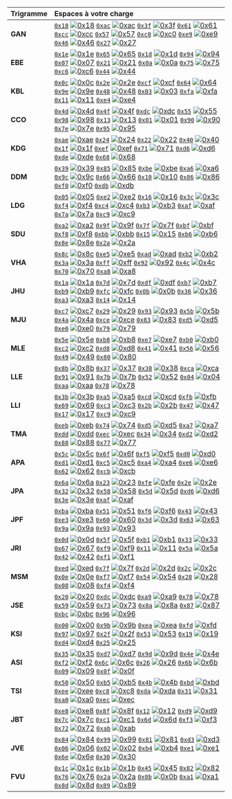 |  Trigramme | Espaces à votre charge   |
|:---------- |:------------------------ |
| **GAN** | [`0x18`](./src/0x18) [![0x18](https://img.shields.io/website-up-down-green-red/https/github.com/stluc-an/256x256x256/blob/master/src/0x18.svg)](https://github.com/stluc-an/256x256x256/blob/master/src/0x18/index.html) [`0xac`](./src/0xac) [![0xac](https://img.shields.io/website-up-down-green-red/https/github.com/stluc-an/256x256x256/blob/master/src/0xac.svg)](https://github.com/stluc-an/256x256x256/blob/master/src/0xac/index.html) [`0x3f`](./src/0x3f) [![0x3f](https://img.shields.io/website-up-down-green-red/https/github.com/stluc-an/256x256x256/blob/master/src/0x3f.svg)](https://github.com/stluc-an/256x256x256/blob/master/src/0x3f/index.html) [`0x61`](./src/0x61) [![0x61](https://img.shields.io/website-up-down-green-red/https/github.com/stluc-an/256x256x256/blob/master/src/0x61.svg)](https://github.com/stluc-an/256x256x256/blob/master/src/0x61/index.html) [`0xcc`](./src/0xcc) [![0xcc](https://img.shields.io/website-up-down-green-red/https/github.com/stluc-an/256x256x256/blob/master/src/0xcc.svg)](https://github.com/stluc-an/256x256x256/blob/master/src/0xcc/index.html) [`0x57`](./src/0x57) [![0x57](https://img.shields.io/website-up-down-green-red/https/github.com/stluc-an/256x256x256/blob/master/src/0x57.svg)](https://github.com/stluc-an/256x256x256/blob/master/src/0x57/index.html) [`0xc0`](./src/0xc0) [![0xc0](https://img.shields.io/website-up-down-green-red/https/github.com/stluc-an/256x256x256/blob/master/src/0xc0.svg)](https://github.com/stluc-an/256x256x256/blob/master/src/0xc0/index.html) [`0xe9`](./src/0xe9) [![0xe9](https://img.shields.io/website-up-down-green-red/https/github.com/stluc-an/256x256x256/blob/master/src/0xe9.svg)](https://github.com/stluc-an/256x256x256/blob/master/src/0xe9/index.html) [`0x46`](./src/0x46) [![0x46](https://img.shields.io/website-up-down-green-red/https/github.com/stluc-an/256x256x256/blob/master/src/0x46.svg)](https://github.com/stluc-an/256x256x256/blob/master/src/0x46/index.html) [`0x27`](./src/0x27) [![0x27](https://img.shields.io/website-up-down-green-red/https/github.com/stluc-an/256x256x256/blob/master/src/0x27.svg)](https://github.com/stluc-an/256x256x256/blob/master/src/0x27/index.html) | 
| **EBE** | [`0x1e`](./src/0x1e) [![0x1e](https://img.shields.io/website-up-down-green-red/https/github.com/stluc-an/256x256x256/blob/master/src/0x1e.svg)](https://github.com/stluc-an/256x256x256/blob/master/src/0x1e/index.html) [`0x65`](./src/0x65) [![0x65](https://img.shields.io/website-up-down-green-red/https/github.com/stluc-an/256x256x256/blob/master/src/0x65.svg)](https://github.com/stluc-an/256x256x256/blob/master/src/0x65/index.html) [`0x1d`](./src/0x1d) [![0x1d](https://img.shields.io/website-up-down-green-red/https/github.com/stluc-an/256x256x256/blob/master/src/0x1d.svg)](https://github.com/stluc-an/256x256x256/blob/master/src/0x1d/index.html) [`0x94`](./src/0x94) [![0x94](https://img.shields.io/website-up-down-green-red/https/github.com/stluc-an/256x256x256/blob/master/src/0x94.svg)](https://github.com/stluc-an/256x256x256/blob/master/src/0x94/index.html) [`0x07`](./src/0x07) [![0x07](https://img.shields.io/website-up-down-green-red/https/github.com/stluc-an/256x256x256/blob/master/src/0x07.svg)](https://github.com/stluc-an/256x256x256/blob/master/src/0x07/index.html) [`0x21`](./src/0x21) [![0x21](https://img.shields.io/website-up-down-green-red/https/github.com/stluc-an/256x256x256/blob/master/src/0x21.svg)](https://github.com/stluc-an/256x256x256/blob/master/src/0x21/index.html) [`0x0a`](./src/0x0a) [![0x0a](https://img.shields.io/website-up-down-green-red/https/github.com/stluc-an/256x256x256/blob/master/src/0x0a.svg)](https://github.com/stluc-an/256x256x256/blob/master/src/0x0a/index.html) [`0x75`](./src/0x75) [![0x75](https://img.shields.io/website-up-down-green-red/https/github.com/stluc-an/256x256x256/blob/master/src/0x75.svg)](https://github.com/stluc-an/256x256x256/blob/master/src/0x75/index.html) [`0xc6`](./src/0xc6) [![0xc6](https://img.shields.io/website-up-down-green-red/https/github.com/stluc-an/256x256x256/blob/master/src/0xc6.svg)](https://github.com/stluc-an/256x256x256/blob/master/src/0xc6/index.html) [`0x44`](./src/0x44) [![0x44](https://img.shields.io/website-up-down-green-red/https/github.com/stluc-an/256x256x256/blob/master/src/0x44.svg)](https://github.com/stluc-an/256x256x256/blob/master/src/0x44/index.html) | 
| **KBL** | [`0x0c`](./src/0x0c) [![0x0c](https://img.shields.io/website-up-down-green-red/https/github.com/stluc-an/256x256x256/blob/master/src/0x0c.svg)](https://github.com/stluc-an/256x256x256/blob/master/src/0x0c/index.html) [`0x2e`](./src/0x2e) [![0x2e](https://img.shields.io/website-up-down-green-red/https/github.com/stluc-an/256x256x256/blob/master/src/0x2e.svg)](https://github.com/stluc-an/256x256x256/blob/master/src/0x2e/index.html) [`0xcf`](./src/0xcf) [![0xcf](https://img.shields.io/website-up-down-green-red/https/github.com/stluc-an/256x256x256/blob/master/src/0xcf.svg)](https://github.com/stluc-an/256x256x256/blob/master/src/0xcf/index.html) [`0x64`](./src/0x64) [![0x64](https://img.shields.io/website-up-down-green-red/https/github.com/stluc-an/256x256x256/blob/master/src/0x64.svg)](https://github.com/stluc-an/256x256x256/blob/master/src/0x64/index.html) [`0x9e`](./src/0x9e) [![0x9e](https://img.shields.io/website-up-down-green-red/https/github.com/stluc-an/256x256x256/blob/master/src/0x9e.svg)](https://github.com/stluc-an/256x256x256/blob/master/src/0x9e/index.html) [`0x48`](./src/0x48) [![0x48](https://img.shields.io/website-up-down-green-red/https/github.com/stluc-an/256x256x256/blob/master/src/0x48.svg)](https://github.com/stluc-an/256x256x256/blob/master/src/0x48/index.html) [`0x03`](./src/0x03) [![0x03](https://img.shields.io/website-up-down-green-red/https/github.com/stluc-an/256x256x256/blob/master/src/0x03.svg)](https://github.com/stluc-an/256x256x256/blob/master/src/0x03/index.html) [`0xfa`](./src/0xfa) [![0xfa](https://img.shields.io/website-up-down-green-red/https/github.com/stluc-an/256x256x256/blob/master/src/0xfa.svg)](https://github.com/stluc-an/256x256x256/blob/master/src/0xfa/index.html) [`0x11`](./src/0x11) [![0x11](https://img.shields.io/website-up-down-green-red/https/github.com/stluc-an/256x256x256/blob/master/src/0x11.svg)](https://github.com/stluc-an/256x256x256/blob/master/src/0x11/index.html) [`0xe4`](./src/0xe4) [![0xe4](https://img.shields.io/website-up-down-green-red/https/github.com/stluc-an/256x256x256/blob/master/src/0xe4.svg)](https://github.com/stluc-an/256x256x256/blob/master/src/0xe4/index.html) | 
| **CCO** | [`0x4d`](./src/0x4d) [![0x4d](https://img.shields.io/website-up-down-green-red/https/github.com/stluc-an/256x256x256/blob/master/src/0x4d.svg)](https://github.com/stluc-an/256x256x256/blob/master/src/0x4d/index.html) [`0x4f`](./src/0x4f) [![0x4f](https://img.shields.io/website-up-down-green-red/https/github.com/stluc-an/256x256x256/blob/master/src/0x4f.svg)](https://github.com/stluc-an/256x256x256/blob/master/src/0x4f/index.html) [`0xdc`](./src/0xdc) [![0xdc](https://img.shields.io/website-up-down-green-red/https/github.com/stluc-an/256x256x256/blob/master/src/0xdc.svg)](https://github.com/stluc-an/256x256x256/blob/master/src/0xdc/index.html) [`0x55`](./src/0x55) [![0x55](https://img.shields.io/website-up-down-green-red/https/github.com/stluc-an/256x256x256/blob/master/src/0x55.svg)](https://github.com/stluc-an/256x256x256/blob/master/src/0x55/index.html) [`0x98`](./src/0x98) [![0x98](https://img.shields.io/website-up-down-green-red/https/github.com/stluc-an/256x256x256/blob/master/src/0x98.svg)](https://github.com/stluc-an/256x256x256/blob/master/src/0x98/index.html) [`0x13`](./src/0x13) [![0x13](https://img.shields.io/website-up-down-green-red/https/github.com/stluc-an/256x256x256/blob/master/src/0x13.svg)](https://github.com/stluc-an/256x256x256/blob/master/src/0x13/index.html) [`0x01`](./src/0x01) [![0x01](https://img.shields.io/website-up-down-green-red/https/github.com/stluc-an/256x256x256/blob/master/src/0x01.svg)](https://github.com/stluc-an/256x256x256/blob/master/src/0x01/index.html) [`0x90`](./src/0x90) [![0x90](https://img.shields.io/website-up-down-green-red/https/github.com/stluc-an/256x256x256/blob/master/src/0x90.svg)](https://github.com/stluc-an/256x256x256/blob/master/src/0x90/index.html) [`0x7e`](./src/0x7e) [![0x7e](https://img.shields.io/website-up-down-green-red/https/github.com/stluc-an/256x256x256/blob/master/src/0x7e.svg)](https://github.com/stluc-an/256x256x256/blob/master/src/0x7e/index.html) [`0x95`](./src/0x95) [![0x95](https://img.shields.io/website-up-down-green-red/https/github.com/stluc-an/256x256x256/blob/master/src/0x95.svg)](https://github.com/stluc-an/256x256x256/blob/master/src/0x95/index.html) | 
| **KDG** | [`0xae`](./src/0xae) [![0xae](https://img.shields.io/website-up-down-green-red/https/github.com/stluc-an/256x256x256/blob/master/src/0xae.svg)](https://github.com/stluc-an/256x256x256/blob/master/src/0xae/index.html) [`0x24`](./src/0x24) [![0x24](https://img.shields.io/website-up-down-green-red/https/github.com/stluc-an/256x256x256/blob/master/src/0x24.svg)](https://github.com/stluc-an/256x256x256/blob/master/src/0x24/index.html) [`0x22`](./src/0x22) [![0x22](https://img.shields.io/website-up-down-green-red/https/github.com/stluc-an/256x256x256/blob/master/src/0x22.svg)](https://github.com/stluc-an/256x256x256/blob/master/src/0x22/index.html) [`0x40`](./src/0x40) [![0x40](https://img.shields.io/website-up-down-green-red/https/github.com/stluc-an/256x256x256/blob/master/src/0x40.svg)](https://github.com/stluc-an/256x256x256/blob/master/src/0x40/index.html) [`0x1f`](./src/0x1f) [![0x1f](https://img.shields.io/website-up-down-green-red/https/github.com/stluc-an/256x256x256/blob/master/src/0x1f.svg)](https://github.com/stluc-an/256x256x256/blob/master/src/0x1f/index.html) [`0xef`](./src/0xef) [![0xef](https://img.shields.io/website-up-down-green-red/https/github.com/stluc-an/256x256x256/blob/master/src/0xef.svg)](https://github.com/stluc-an/256x256x256/blob/master/src/0xef/index.html) [`0x71`](./src/0x71) [![0x71](https://img.shields.io/website-up-down-green-red/https/github.com/stluc-an/256x256x256/blob/master/src/0x71.svg)](https://github.com/stluc-an/256x256x256/blob/master/src/0x71/index.html) [`0xd6`](./src/0xd6) [![0xd6](https://img.shields.io/website-up-down-green-red/https/github.com/stluc-an/256x256x256/blob/master/src/0xd6.svg)](https://github.com/stluc-an/256x256x256/blob/master/src/0xd6/index.html) [`0xde`](./src/0xde) [![0xde](https://img.shields.io/website-up-down-green-red/https/github.com/stluc-an/256x256x256/blob/master/src/0xde.svg)](https://github.com/stluc-an/256x256x256/blob/master/src/0xde/index.html) [`0x68`](./src/0x68) [![0x68](https://img.shields.io/website-up-down-green-red/https/github.com/stluc-an/256x256x256/blob/master/src/0x68.svg)](https://github.com/stluc-an/256x256x256/blob/master/src/0x68/index.html) | 
| **DDM** | [`0x39`](./src/0x39) [![0x39](https://img.shields.io/website-up-down-green-red/https/github.com/stluc-an/256x256x256/blob/master/src/0x39.svg)](https://github.com/stluc-an/256x256x256/blob/master/src/0x39/index.html) [`0x85`](./src/0x85) [![0x85](https://img.shields.io/website-up-down-green-red/https/github.com/stluc-an/256x256x256/blob/master/src/0x85.svg)](https://github.com/stluc-an/256x256x256/blob/master/src/0x85/index.html) [`0xbe`](./src/0xbe) [![0xbe](https://img.shields.io/website-up-down-green-red/https/github.com/stluc-an/256x256x256/blob/master/src/0xbe.svg)](https://github.com/stluc-an/256x256x256/blob/master/src/0xbe/index.html) [`0xa6`](./src/0xa6) [![0xa6](https://img.shields.io/website-up-down-green-red/https/github.com/stluc-an/256x256x256/blob/master/src/0xa6.svg)](https://github.com/stluc-an/256x256x256/blob/master/src/0xa6/index.html) [`0x9c`](./src/0x9c) [![0x9c](https://img.shields.io/website-up-down-green-red/https/github.com/stluc-an/256x256x256/blob/master/src/0x9c.svg)](https://github.com/stluc-an/256x256x256/blob/master/src/0x9c/index.html) [`0x66`](./src/0x66) [![0x66](https://img.shields.io/website-up-down-green-red/https/github.com/stluc-an/256x256x256/blob/master/src/0x66.svg)](https://github.com/stluc-an/256x256x256/blob/master/src/0x66/index.html) [`0x10`](./src/0x10) [![0x10](https://img.shields.io/website-up-down-green-red/https/github.com/stluc-an/256x256x256/blob/master/src/0x10.svg)](https://github.com/stluc-an/256x256x256/blob/master/src/0x10/index.html) [`0x86`](./src/0x86) [![0x86](https://img.shields.io/website-up-down-green-red/https/github.com/stluc-an/256x256x256/blob/master/src/0x86.svg)](https://github.com/stluc-an/256x256x256/blob/master/src/0x86/index.html) [`0xf0`](./src/0xf0) [![0xf0](https://img.shields.io/website-up-down-green-red/https/github.com/stluc-an/256x256x256/blob/master/src/0xf0.svg)](https://github.com/stluc-an/256x256x256/blob/master/src/0xf0/index.html) [`0xdb`](./src/0xdb) [![0xdb](https://img.shields.io/website-up-down-green-red/https/github.com/stluc-an/256x256x256/blob/master/src/0xdb.svg)](https://github.com/stluc-an/256x256x256/blob/master/src/0xdb/index.html) | 
| **LDG** | [`0x05`](./src/0x05) [![0x05](https://img.shields.io/website-up-down-green-red/https/github.com/stluc-an/256x256x256/blob/master/src/0x05.svg)](https://github.com/stluc-an/256x256x256/blob/master/src/0x05/index.html) [`0xe2`](./src/0xe2) [![0xe2](https://img.shields.io/website-up-down-green-red/https/github.com/stluc-an/256x256x256/blob/master/src/0xe2.svg)](https://github.com/stluc-an/256x256x256/blob/master/src/0xe2/index.html) [`0x16`](./src/0x16) [![0x16](https://img.shields.io/website-up-down-green-red/https/github.com/stluc-an/256x256x256/blob/master/src/0x16.svg)](https://github.com/stluc-an/256x256x256/blob/master/src/0x16/index.html) [`0x3c`](./src/0x3c) [![0x3c](https://img.shields.io/website-up-down-green-red/https/github.com/stluc-an/256x256x256/blob/master/src/0x3c.svg)](https://github.com/stluc-an/256x256x256/blob/master/src/0x3c/index.html) [`0xf4`](./src/0xf4) [![0xf4](https://img.shields.io/website-up-down-green-red/https/github.com/stluc-an/256x256x256/blob/master/src/0xf4.svg)](https://github.com/stluc-an/256x256x256/blob/master/src/0xf4/index.html) [`0xc4`](./src/0xc4) [![0xc4](https://img.shields.io/website-up-down-green-red/https/github.com/stluc-an/256x256x256/blob/master/src/0xc4.svg)](https://github.com/stluc-an/256x256x256/blob/master/src/0xc4/index.html) [`0xb3`](./src/0xb3) [![0xb3](https://img.shields.io/website-up-down-green-red/https/github.com/stluc-an/256x256x256/blob/master/src/0xb3.svg)](https://github.com/stluc-an/256x256x256/blob/master/src/0xb3/index.html) [`0xaf`](./src/0xaf) [![0xaf](https://img.shields.io/website-up-down-green-red/https/github.com/stluc-an/256x256x256/blob/master/src/0xaf.svg)](https://github.com/stluc-an/256x256x256/blob/master/src/0xaf/index.html) [`0x7a`](./src/0x7a) [![0x7a](https://img.shields.io/website-up-down-green-red/https/github.com/stluc-an/256x256x256/blob/master/src/0x7a.svg)](https://github.com/stluc-an/256x256x256/blob/master/src/0x7a/index.html) [`0xc9`](./src/0xc9) [![0xc9](https://img.shields.io/website-up-down-green-red/https/github.com/stluc-an/256x256x256/blob/master/src/0xc9.svg)](https://github.com/stluc-an/256x256x256/blob/master/src/0xc9/index.html) | 
| **SDU** | [`0xa2`](./src/0xa2) [![0xa2](https://img.shields.io/website-up-down-green-red/https/github.com/stluc-an/256x256x256/blob/master/src/0xa2.svg)](https://github.com/stluc-an/256x256x256/blob/master/src/0xa2/index.html) [`0x9f`](./src/0x9f) [![0x9f](https://img.shields.io/website-up-down-green-red/https/github.com/stluc-an/256x256x256/blob/master/src/0x9f.svg)](https://github.com/stluc-an/256x256x256/blob/master/src/0x9f/index.html) [`0x7f`](./src/0x7f) [![0x7f](https://img.shields.io/website-up-down-green-red/https/github.com/stluc-an/256x256x256/blob/master/src/0x7f.svg)](https://github.com/stluc-an/256x256x256/blob/master/src/0x7f/index.html) [`0xbf`](./src/0xbf) [![0xbf](https://img.shields.io/website-up-down-green-red/https/github.com/stluc-an/256x256x256/blob/master/src/0xbf.svg)](https://github.com/stluc-an/256x256x256/blob/master/src/0xbf/index.html) [`0xf8`](./src/0xf8) [![0xf8](https://img.shields.io/website-up-down-green-red/https/github.com/stluc-an/256x256x256/blob/master/src/0xf8.svg)](https://github.com/stluc-an/256x256x256/blob/master/src/0xf8/index.html) [`0xbb`](./src/0xbb) [![0xbb](https://img.shields.io/website-up-down-green-red/https/github.com/stluc-an/256x256x256/blob/master/src/0xbb.svg)](https://github.com/stluc-an/256x256x256/blob/master/src/0xbb/index.html) [`0x15`](./src/0x15) [![0x15](https://img.shields.io/website-up-down-green-red/https/github.com/stluc-an/256x256x256/blob/master/src/0x15.svg)](https://github.com/stluc-an/256x256x256/blob/master/src/0x15/index.html) [`0xb6`](./src/0xb6) [![0xb6](https://img.shields.io/website-up-down-green-red/https/github.com/stluc-an/256x256x256/blob/master/src/0xb6.svg)](https://github.com/stluc-an/256x256x256/blob/master/src/0xb6/index.html) [`0x8e`](./src/0x8e) [![0x8e](https://img.shields.io/website-up-down-green-red/https/github.com/stluc-an/256x256x256/blob/master/src/0x8e.svg)](https://github.com/stluc-an/256x256x256/blob/master/src/0x8e/index.html) [`0x2a`](./src/0x2a) [![0x2a](https://img.shields.io/website-up-down-green-red/https/github.com/stluc-an/256x256x256/blob/master/src/0x2a.svg)](https://github.com/stluc-an/256x256x256/blob/master/src/0x2a/index.html) | 
| **VHA** | [`0x8c`](./src/0x8c) [![0x8c](https://img.shields.io/website-up-down-green-red/https/github.com/stluc-an/256x256x256/blob/master/src/0x8c.svg)](https://github.com/stluc-an/256x256x256/blob/master/src/0x8c/index.html) [`0xe5`](./src/0xe5) [![0xe5](https://img.shields.io/website-up-down-green-red/https/github.com/stluc-an/256x256x256/blob/master/src/0xe5.svg)](https://github.com/stluc-an/256x256x256/blob/master/src/0xe5/index.html) [`0xad`](./src/0xad) [![0xad](https://img.shields.io/website-up-down-green-red/https/github.com/stluc-an/256x256x256/blob/master/src/0xad.svg)](https://github.com/stluc-an/256x256x256/blob/master/src/0xad/index.html) [`0xb2`](./src/0xb2) [![0xb2](https://img.shields.io/website-up-down-green-red/https/github.com/stluc-an/256x256x256/blob/master/src/0xb2.svg)](https://github.com/stluc-an/256x256x256/blob/master/src/0xb2/index.html) [`0x3a`](./src/0x3a) [![0x3a](https://img.shields.io/website-up-down-green-red/https/github.com/stluc-an/256x256x256/blob/master/src/0x3a.svg)](https://github.com/stluc-an/256x256x256/blob/master/src/0x3a/index.html) [`0xff`](./src/0xff) [![0xff](https://img.shields.io/website-up-down-green-red/https/github.com/stluc-an/256x256x256/blob/master/src/0xff.svg)](https://github.com/stluc-an/256x256x256/blob/master/src/0xff/index.html) [`0x92`](./src/0x92) [![0x92](https://img.shields.io/website-up-down-green-red/https/github.com/stluc-an/256x256x256/blob/master/src/0x92.svg)](https://github.com/stluc-an/256x256x256/blob/master/src/0x92/index.html) [`0x4c`](./src/0x4c) [![0x4c](https://img.shields.io/website-up-down-green-red/https/github.com/stluc-an/256x256x256/blob/master/src/0x4c.svg)](https://github.com/stluc-an/256x256x256/blob/master/src/0x4c/index.html) [`0x70`](./src/0x70) [![0x70](https://img.shields.io/website-up-down-green-red/https/github.com/stluc-an/256x256x256/blob/master/src/0x70.svg)](https://github.com/stluc-an/256x256x256/blob/master/src/0x70/index.html) [`0xa8`](./src/0xa8) [![0xa8](https://img.shields.io/website-up-down-green-red/https/github.com/stluc-an/256x256x256/blob/master/src/0xa8.svg)](https://github.com/stluc-an/256x256x256/blob/master/src/0xa8/index.html) | 
| **JHU** | [`0x1a`](./src/0x1a) [![0x1a](https://img.shields.io/website-up-down-green-red/https/github.com/stluc-an/256x256x256/blob/master/src/0x1a.svg)](https://github.com/stluc-an/256x256x256/blob/master/src/0x1a/index.html) [`0x7d`](./src/0x7d) [![0x7d](https://img.shields.io/website-up-down-green-red/https/github.com/stluc-an/256x256x256/blob/master/src/0x7d.svg)](https://github.com/stluc-an/256x256x256/blob/master/src/0x7d/index.html) [`0xdf`](./src/0xdf) [![0xdf](https://img.shields.io/website-up-down-green-red/https/github.com/stluc-an/256x256x256/blob/master/src/0xdf.svg)](https://github.com/stluc-an/256x256x256/blob/master/src/0xdf/index.html) [`0xb7`](./src/0xb7) [![0xb7](https://img.shields.io/website-up-down-green-red/https/github.com/stluc-an/256x256x256/blob/master/src/0xb7.svg)](https://github.com/stluc-an/256x256x256/blob/master/src/0xb7/index.html) [`0xb9`](./src/0xb9) [![0xb9](https://img.shields.io/website-up-down-green-red/https/github.com/stluc-an/256x256x256/blob/master/src/0xb9.svg)](https://github.com/stluc-an/256x256x256/blob/master/src/0xb9/index.html) [`0xfc`](./src/0xfc) [![0xfc](https://img.shields.io/website-up-down-green-red/https/github.com/stluc-an/256x256x256/blob/master/src/0xfc.svg)](https://github.com/stluc-an/256x256x256/blob/master/src/0xfc/index.html) [`0x0b`](./src/0x0b) [![0x0b](https://img.shields.io/website-up-down-green-red/https/github.com/stluc-an/256x256x256/blob/master/src/0x0b.svg)](https://github.com/stluc-an/256x256x256/blob/master/src/0x0b/index.html) [`0x36`](./src/0x36) [![0x36](https://img.shields.io/website-up-down-green-red/https/github.com/stluc-an/256x256x256/blob/master/src/0x36.svg)](https://github.com/stluc-an/256x256x256/blob/master/src/0x36/index.html) [`0xa3`](./src/0xa3) [![0xa3](https://img.shields.io/website-up-down-green-red/https/github.com/stluc-an/256x256x256/blob/master/src/0xa3.svg)](https://github.com/stluc-an/256x256x256/blob/master/src/0xa3/index.html) [`0x14`](./src/0x14) [![0x14](https://img.shields.io/website-up-down-green-red/https/github.com/stluc-an/256x256x256/blob/master/src/0x14.svg)](https://github.com/stluc-an/256x256x256/blob/master/src/0x14/index.html) | 
| **MJU** | [`0xc7`](./src/0xc7) [![0xc7](https://img.shields.io/website-up-down-green-red/https/github.com/stluc-an/256x256x256/blob/master/src/0xc7.svg)](https://github.com/stluc-an/256x256x256/blob/master/src/0xc7/index.html) [`0x29`](./src/0x29) [![0x29](https://img.shields.io/website-up-down-green-red/https/github.com/stluc-an/256x256x256/blob/master/src/0x29.svg)](https://github.com/stluc-an/256x256x256/blob/master/src/0x29/index.html) [`0x93`](./src/0x93) [![0x93](https://img.shields.io/website-up-down-green-red/https/github.com/stluc-an/256x256x256/blob/master/src/0x93.svg)](https://github.com/stluc-an/256x256x256/blob/master/src/0x93/index.html) [`0x5b`](./src/0x5b) [![0x5b](https://img.shields.io/website-up-down-green-red/https/github.com/stluc-an/256x256x256/blob/master/src/0x5b.svg)](https://github.com/stluc-an/256x256x256/blob/master/src/0x5b/index.html) [`0x4a`](./src/0x4a) [![0x4a](https://img.shields.io/website-up-down-green-red/https/github.com/stluc-an/256x256x256/blob/master/src/0x4a.svg)](https://github.com/stluc-an/256x256x256/blob/master/src/0x4a/index.html) [`0xce`](./src/0xce) [![0xce](https://img.shields.io/website-up-down-green-red/https/github.com/stluc-an/256x256x256/blob/master/src/0xce.svg)](https://github.com/stluc-an/256x256x256/blob/master/src/0xce/index.html) [`0x83`](./src/0x83) [![0x83](https://img.shields.io/website-up-down-green-red/https/github.com/stluc-an/256x256x256/blob/master/src/0x83.svg)](https://github.com/stluc-an/256x256x256/blob/master/src/0x83/index.html) [`0xd5`](./src/0xd5) [![0xd5](https://img.shields.io/website-up-down-green-red/https/github.com/stluc-an/256x256x256/blob/master/src/0xd5.svg)](https://github.com/stluc-an/256x256x256/blob/master/src/0xd5/index.html) [`0xe0`](./src/0xe0) [![0xe0](https://img.shields.io/website-up-down-green-red/https/github.com/stluc-an/256x256x256/blob/master/src/0xe0.svg)](https://github.com/stluc-an/256x256x256/blob/master/src/0xe0/index.html) [`0x79`](./src/0x79) [![0x79](https://img.shields.io/website-up-down-green-red/https/github.com/stluc-an/256x256x256/blob/master/src/0x79.svg)](https://github.com/stluc-an/256x256x256/blob/master/src/0x79/index.html) | 
| **MLE** | [`0x5e`](./src/0x5e) [![0x5e](https://img.shields.io/website-up-down-green-red/https/github.com/stluc-an/256x256x256/blob/master/src/0x5e.svg)](https://github.com/stluc-an/256x256x256/blob/master/src/0x5e/index.html) [`0xb8`](./src/0xb8) [![0xb8](https://img.shields.io/website-up-down-green-red/https/github.com/stluc-an/256x256x256/blob/master/src/0xb8.svg)](https://github.com/stluc-an/256x256x256/blob/master/src/0xb8/index.html) [`0xe7`](./src/0xe7) [![0xe7](https://img.shields.io/website-up-down-green-red/https/github.com/stluc-an/256x256x256/blob/master/src/0xe7.svg)](https://github.com/stluc-an/256x256x256/blob/master/src/0xe7/index.html) [`0xb0`](./src/0xb0) [![0xb0](https://img.shields.io/website-up-down-green-red/https/github.com/stluc-an/256x256x256/blob/master/src/0xb0.svg)](https://github.com/stluc-an/256x256x256/blob/master/src/0xb0/index.html) [`0xc2`](./src/0xc2) [![0xc2](https://img.shields.io/website-up-down-green-red/https/github.com/stluc-an/256x256x256/blob/master/src/0xc2.svg)](https://github.com/stluc-an/256x256x256/blob/master/src/0xc2/index.html) [`0xd8`](./src/0xd8) [![0xd8](https://img.shields.io/website-up-down-green-red/https/github.com/stluc-an/256x256x256/blob/master/src/0xd8.svg)](https://github.com/stluc-an/256x256x256/blob/master/src/0xd8/index.html) [`0x41`](./src/0x41) [![0x41](https://img.shields.io/website-up-down-green-red/https/github.com/stluc-an/256x256x256/blob/master/src/0x41.svg)](https://github.com/stluc-an/256x256x256/blob/master/src/0x41/index.html) [`0x56`](./src/0x56) [![0x56](https://img.shields.io/website-up-down-green-red/https/github.com/stluc-an/256x256x256/blob/master/src/0x56.svg)](https://github.com/stluc-an/256x256x256/blob/master/src/0x56/index.html) [`0x49`](./src/0x49) [![0x49](https://img.shields.io/website-up-down-green-red/https/github.com/stluc-an/256x256x256/blob/master/src/0x49.svg)](https://github.com/stluc-an/256x256x256/blob/master/src/0x49/index.html) [`0x80`](./src/0x80) [![0x80](https://img.shields.io/website-up-down-green-red/https/github.com/stluc-an/256x256x256/blob/master/src/0x80.svg)](https://github.com/stluc-an/256x256x256/blob/master/src/0x80/index.html) | 
| **LLE** | [`0x8b`](./src/0x8b) [![0x8b](https://img.shields.io/website-up-down-green-red/https/github.com/stluc-an/256x256x256/blob/master/src/0x8b.svg)](https://github.com/stluc-an/256x256x256/blob/master/src/0x8b/index.html) [`0x37`](./src/0x37) [![0x37](https://img.shields.io/website-up-down-green-red/https/github.com/stluc-an/256x256x256/blob/master/src/0x37.svg)](https://github.com/stluc-an/256x256x256/blob/master/src/0x37/index.html) [`0x38`](./src/0x38) [![0x38](https://img.shields.io/website-up-down-green-red/https/github.com/stluc-an/256x256x256/blob/master/src/0x38.svg)](https://github.com/stluc-an/256x256x256/blob/master/src/0x38/index.html) [`0xca`](./src/0xca) [![0xca](https://img.shields.io/website-up-down-green-red/https/github.com/stluc-an/256x256x256/blob/master/src/0xca.svg)](https://github.com/stluc-an/256x256x256/blob/master/src/0xca/index.html) [`0x91`](./src/0x91) [![0x91](https://img.shields.io/website-up-down-green-red/https/github.com/stluc-an/256x256x256/blob/master/src/0x91.svg)](https://github.com/stluc-an/256x256x256/blob/master/src/0x91/index.html) [`0x7b`](./src/0x7b) [![0x7b](https://img.shields.io/website-up-down-green-red/https/github.com/stluc-an/256x256x256/blob/master/src/0x7b.svg)](https://github.com/stluc-an/256x256x256/blob/master/src/0x7b/index.html) [`0x52`](./src/0x52) [![0x52](https://img.shields.io/website-up-down-green-red/https/github.com/stluc-an/256x256x256/blob/master/src/0x52.svg)](https://github.com/stluc-an/256x256x256/blob/master/src/0x52/index.html) [`0x04`](./src/0x04) [![0x04](https://img.shields.io/website-up-down-green-red/https/github.com/stluc-an/256x256x256/blob/master/src/0x04.svg)](https://github.com/stluc-an/256x256x256/blob/master/src/0x04/index.html) [`0xaa`](./src/0xaa) [![0xaa](https://img.shields.io/website-up-down-green-red/https/github.com/stluc-an/256x256x256/blob/master/src/0xaa.svg)](https://github.com/stluc-an/256x256x256/blob/master/src/0xaa/index.html) [`0x78`](./src/0x78) [![0x78](https://img.shields.io/website-up-down-green-red/https/github.com/stluc-an/256x256x256/blob/master/src/0x78.svg)](https://github.com/stluc-an/256x256x256/blob/master/src/0x78/index.html) | 
| **LLI** | [`0x3b`](./src/0x3b) [![0x3b](https://img.shields.io/website-up-down-green-red/https/github.com/stluc-an/256x256x256/blob/master/src/0x3b.svg)](https://github.com/stluc-an/256x256x256/blob/master/src/0x3b/index.html) [`0xa5`](./src/0xa5) [![0xa5](https://img.shields.io/website-up-down-green-red/https/github.com/stluc-an/256x256x256/blob/master/src/0xa5.svg)](https://github.com/stluc-an/256x256x256/blob/master/src/0xa5/index.html) [`0xcd`](./src/0xcd) [![0xcd](https://img.shields.io/website-up-down-green-red/https/github.com/stluc-an/256x256x256/blob/master/src/0xcd.svg)](https://github.com/stluc-an/256x256x256/blob/master/src/0xcd/index.html) [`0xfb`](./src/0xfb) [![0xfb](https://img.shields.io/website-up-down-green-red/https/github.com/stluc-an/256x256x256/blob/master/src/0xfb.svg)](https://github.com/stluc-an/256x256x256/blob/master/src/0xfb/index.html) [`0x69`](./src/0x69) [![0x69](https://img.shields.io/website-up-down-green-red/https/github.com/stluc-an/256x256x256/blob/master/src/0x69.svg)](https://github.com/stluc-an/256x256x256/blob/master/src/0x69/index.html) [`0xc3`](./src/0xc3) [![0xc3](https://img.shields.io/website-up-down-green-red/https/github.com/stluc-an/256x256x256/blob/master/src/0xc3.svg)](https://github.com/stluc-an/256x256x256/blob/master/src/0xc3/index.html) [`0x2b`](./src/0x2b) [![0x2b](https://img.shields.io/website-up-down-green-red/https/github.com/stluc-an/256x256x256/blob/master/src/0x2b.svg)](https://github.com/stluc-an/256x256x256/blob/master/src/0x2b/index.html) [`0x47`](./src/0x47) [![0x47](https://img.shields.io/website-up-down-green-red/https/github.com/stluc-an/256x256x256/blob/master/src/0x47.svg)](https://github.com/stluc-an/256x256x256/blob/master/src/0x47/index.html) [`0x17`](./src/0x17) [![0x17](https://img.shields.io/website-up-down-green-red/https/github.com/stluc-an/256x256x256/blob/master/src/0x17.svg)](https://github.com/stluc-an/256x256x256/blob/master/src/0x17/index.html) [`0xc9`](./src/0xc9) [![0xc9](https://img.shields.io/website-up-down-green-red/https/github.com/stluc-an/256x256x256/blob/master/src/0xc9.svg)](https://github.com/stluc-an/256x256x256/blob/master/src/0xc9/index.html) | 
| **TMA** | [`0xeb`](./src/0xeb) [![0xeb](https://img.shields.io/website-up-down-green-red/https/github.com/stluc-an/256x256x256/blob/master/src/0xeb.svg)](https://github.com/stluc-an/256x256x256/blob/master/src/0xeb/index.html) [`0x74`](./src/0x74) [![0x74](https://img.shields.io/website-up-down-green-red/https/github.com/stluc-an/256x256x256/blob/master/src/0x74.svg)](https://github.com/stluc-an/256x256x256/blob/master/src/0x74/index.html) [`0xd5`](./src/0xd5) [![0xd5](https://img.shields.io/website-up-down-green-red/https/github.com/stluc-an/256x256x256/blob/master/src/0xd5.svg)](https://github.com/stluc-an/256x256x256/blob/master/src/0xd5/index.html) [`0xa7`](./src/0xa7) [![0xa7](https://img.shields.io/website-up-down-green-red/https/github.com/stluc-an/256x256x256/blob/master/src/0xa7.svg)](https://github.com/stluc-an/256x256x256/blob/master/src/0xa7/index.html) [`0xdd`](./src/0xdd) [![0xdd](https://img.shields.io/website-up-down-green-red/https/github.com/stluc-an/256x256x256/blob/master/src/0xdd.svg)](https://github.com/stluc-an/256x256x256/blob/master/src/0xdd/index.html) [`0xec`](./src/0xec) [![0xec](https://img.shields.io/website-up-down-green-red/https/github.com/stluc-an/256x256x256/blob/master/src/0xec.svg)](https://github.com/stluc-an/256x256x256/blob/master/src/0xec/index.html) [`0x34`](./src/0x34) [![0x34](https://img.shields.io/website-up-down-green-red/https/github.com/stluc-an/256x256x256/blob/master/src/0x34.svg)](https://github.com/stluc-an/256x256x256/blob/master/src/0x34/index.html) [`0xd2`](./src/0xd2) [![0xd2](https://img.shields.io/website-up-down-green-red/https/github.com/stluc-an/256x256x256/blob/master/src/0xd2.svg)](https://github.com/stluc-an/256x256x256/blob/master/src/0xd2/index.html) [`0x88`](./src/0x88) [![0x88](https://img.shields.io/website-up-down-green-red/https/github.com/stluc-an/256x256x256/blob/master/src/0x88.svg)](https://github.com/stluc-an/256x256x256/blob/master/src/0x88/index.html) [`0x77`](./src/0x77) [![0x77](https://img.shields.io/website-up-down-green-red/https/github.com/stluc-an/256x256x256/blob/master/src/0x77.svg)](https://github.com/stluc-an/256x256x256/blob/master/src/0x77/index.html) | 
| **APA** | [`0x5c`](./src/0x5c) [![0x5c](https://img.shields.io/website-up-down-green-red/https/github.com/stluc-an/256x256x256/blob/master/src/0x5c.svg)](https://github.com/stluc-an/256x256x256/blob/master/src/0x5c/index.html) [`0x6f`](./src/0x6f) [![0x6f](https://img.shields.io/website-up-down-green-red/https/github.com/stluc-an/256x256x256/blob/master/src/0x6f.svg)](https://github.com/stluc-an/256x256x256/blob/master/src/0x6f/index.html) [`0xf5`](./src/0xf5) [![0xf5](https://img.shields.io/website-up-down-green-red/https/github.com/stluc-an/256x256x256/blob/master/src/0xf5.svg)](https://github.com/stluc-an/256x256x256/blob/master/src/0xf5/index.html) [`0xd0`](./src/0xd0) [![0xd0](https://img.shields.io/website-up-down-green-red/https/github.com/stluc-an/256x256x256/blob/master/src/0xd0.svg)](https://github.com/stluc-an/256x256x256/blob/master/src/0xd0/index.html) [`0xd1`](./src/0xd1) [![0xd1](https://img.shields.io/website-up-down-green-red/https/github.com/stluc-an/256x256x256/blob/master/src/0xd1.svg)](https://github.com/stluc-an/256x256x256/blob/master/src/0xd1/index.html) [`0xc5`](./src/0xc5) [![0xc5](https://img.shields.io/website-up-down-green-red/https/github.com/stluc-an/256x256x256/blob/master/src/0xc5.svg)](https://github.com/stluc-an/256x256x256/blob/master/src/0xc5/index.html) [`0xa4`](./src/0xa4) [![0xa4](https://img.shields.io/website-up-down-green-red/https/github.com/stluc-an/256x256x256/blob/master/src/0xa4.svg)](https://github.com/stluc-an/256x256x256/blob/master/src/0xa4/index.html) [`0xe6`](./src/0xe6) [![0xe6](https://img.shields.io/website-up-down-green-red/https/github.com/stluc-an/256x256x256/blob/master/src/0xe6.svg)](https://github.com/stluc-an/256x256x256/blob/master/src/0xe6/index.html) [`0x62`](./src/0x62) [![0x62](https://img.shields.io/website-up-down-green-red/https/github.com/stluc-an/256x256x256/blob/master/src/0x62.svg)](https://github.com/stluc-an/256x256x256/blob/master/src/0x62/index.html) [`0xcb`](./src/0xcb) [![0xcb](https://img.shields.io/website-up-down-green-red/https/github.com/stluc-an/256x256x256/blob/master/src/0xcb.svg)](https://github.com/stluc-an/256x256x256/blob/master/src/0xcb/index.html) | 
| **JPA** | [`0x6a`](./src/0x6a) [![0x6a](https://img.shields.io/website-up-down-green-red/https/github.com/stluc-an/256x256x256/blob/master/src/0x6a.svg)](https://github.com/stluc-an/256x256x256/blob/master/src/0x6a/index.html) [`0x23`](./src/0x23) [![0x23](https://img.shields.io/website-up-down-green-red/https/github.com/stluc-an/256x256x256/blob/master/src/0x23.svg)](https://github.com/stluc-an/256x256x256/blob/master/src/0x23/index.html) [`0xfe`](./src/0xfe) [![0xfe](https://img.shields.io/website-up-down-green-red/https/github.com/stluc-an/256x256x256/blob/master/src/0xfe.svg)](https://github.com/stluc-an/256x256x256/blob/master/src/0xfe/index.html) [`0x2e`](./src/0x2e) [![0x2e](https://img.shields.io/website-up-down-green-red/https/github.com/stluc-an/256x256x256/blob/master/src/0x2e.svg)](https://github.com/stluc-an/256x256x256/blob/master/src/0x2e/index.html) [`0x32`](./src/0x32) [![0x32](https://img.shields.io/website-up-down-green-red/https/github.com/stluc-an/256x256x256/blob/master/src/0x32.svg)](https://github.com/stluc-an/256x256x256/blob/master/src/0x32/index.html) [`0x58`](./src/0x58) [![0x58](https://img.shields.io/website-up-down-green-red/https/github.com/stluc-an/256x256x256/blob/master/src/0x58.svg)](https://github.com/stluc-an/256x256x256/blob/master/src/0x58/index.html) [`0x5d`](./src/0x5d) [![0x5d](https://img.shields.io/website-up-down-green-red/https/github.com/stluc-an/256x256x256/blob/master/src/0x5d.svg)](https://github.com/stluc-an/256x256x256/blob/master/src/0x5d/index.html) [`0xd6`](./src/0xd6) [![0xd6](https://img.shields.io/website-up-down-green-red/https/github.com/stluc-an/256x256x256/blob/master/src/0xd6.svg)](https://github.com/stluc-an/256x256x256/blob/master/src/0xd6/index.html) [`0x3e`](./src/0x3e) [![0x3e](https://img.shields.io/website-up-down-green-red/https/github.com/stluc-an/256x256x256/blob/master/src/0x3e.svg)](https://github.com/stluc-an/256x256x256/blob/master/src/0x3e/index.html) [`0xaf`](./src/0xaf) [![0xaf](https://img.shields.io/website-up-down-green-red/https/github.com/stluc-an/256x256x256/blob/master/src/0xaf.svg)](https://github.com/stluc-an/256x256x256/blob/master/src/0xaf/index.html) | 
| **JPF** | [`0xba`](./src/0xba) [![0xba](https://img.shields.io/website-up-down-green-red/https/github.com/stluc-an/256x256x256/blob/master/src/0xba.svg)](https://github.com/stluc-an/256x256x256/blob/master/src/0xba/index.html) [`0x51`](./src/0x51) [![0x51](https://img.shields.io/website-up-down-green-red/https/github.com/stluc-an/256x256x256/blob/master/src/0x51.svg)](https://github.com/stluc-an/256x256x256/blob/master/src/0x51/index.html) [`0xf6`](./src/0xf6) [![0xf6](https://img.shields.io/website-up-down-green-red/https/github.com/stluc-an/256x256x256/blob/master/src/0xf6.svg)](https://github.com/stluc-an/256x256x256/blob/master/src/0xf6/index.html) [`0x43`](./src/0x43) [![0x43](https://img.shields.io/website-up-down-green-red/https/github.com/stluc-an/256x256x256/blob/master/src/0x43.svg)](https://github.com/stluc-an/256x256x256/blob/master/src/0x43/index.html) [`0xe3`](./src/0xe3) [![0xe3](https://img.shields.io/website-up-down-green-red/https/github.com/stluc-an/256x256x256/blob/master/src/0xe3.svg)](https://github.com/stluc-an/256x256x256/blob/master/src/0xe3/index.html) [`0x60`](./src/0x60) [![0x60](https://img.shields.io/website-up-down-green-red/https/github.com/stluc-an/256x256x256/blob/master/src/0x60.svg)](https://github.com/stluc-an/256x256x256/blob/master/src/0x60/index.html) [`0x3d`](./src/0x3d) [![0x3d](https://img.shields.io/website-up-down-green-red/https/github.com/stluc-an/256x256x256/blob/master/src/0x3d.svg)](https://github.com/stluc-an/256x256x256/blob/master/src/0x3d/index.html) [`0x63`](./src/0x63) [![0x63](https://img.shields.io/website-up-down-green-red/https/github.com/stluc-an/256x256x256/blob/master/src/0x63.svg)](https://github.com/stluc-an/256x256x256/blob/master/src/0x63/index.html) [`0x9a`](./src/0x9a) [![0x9a](https://img.shields.io/website-up-down-green-red/https/github.com/stluc-an/256x256x256/blob/master/src/0x9a.svg)](https://github.com/stluc-an/256x256x256/blob/master/src/0x9a/index.html) [`0x93`](./src/0x93) [![0x93](https://img.shields.io/website-up-down-green-red/https/github.com/stluc-an/256x256x256/blob/master/src/0x93.svg)](https://github.com/stluc-an/256x256x256/blob/master/src/0x93/index.html) | 
| **JRI** | [`0x0d`](./src/0x0d) [![0x0d](https://img.shields.io/website-up-down-green-red/https/github.com/stluc-an/256x256x256/blob/master/src/0x0d.svg)](https://github.com/stluc-an/256x256x256/blob/master/src/0x0d/index.html) [`0x5f`](./src/0x5f) [![0x5f](https://img.shields.io/website-up-down-green-red/https/github.com/stluc-an/256x256x256/blob/master/src/0x5f.svg)](https://github.com/stluc-an/256x256x256/blob/master/src/0x5f/index.html) [`0xb1`](./src/0xb1) [![0xb1](https://img.shields.io/website-up-down-green-red/https/github.com/stluc-an/256x256x256/blob/master/src/0xb1.svg)](https://github.com/stluc-an/256x256x256/blob/master/src/0xb1/index.html) [`0x33`](./src/0x33) [![0x33](https://img.shields.io/website-up-down-green-red/https/github.com/stluc-an/256x256x256/blob/master/src/0x33.svg)](https://github.com/stluc-an/256x256x256/blob/master/src/0x33/index.html) [`0x67`](./src/0x67) [![0x67](https://img.shields.io/website-up-down-green-red/https/github.com/stluc-an/256x256x256/blob/master/src/0x67.svg)](https://github.com/stluc-an/256x256x256/blob/master/src/0x67/index.html) [`0xf9`](./src/0xf9) [![0xf9](https://img.shields.io/website-up-down-green-red/https/github.com/stluc-an/256x256x256/blob/master/src/0xf9.svg)](https://github.com/stluc-an/256x256x256/blob/master/src/0xf9/index.html) [`0x11`](./src/0x11) [![0x11](https://img.shields.io/website-up-down-green-red/https/github.com/stluc-an/256x256x256/blob/master/src/0x11.svg)](https://github.com/stluc-an/256x256x256/blob/master/src/0x11/index.html) [`0x5a`](./src/0x5a) [![0x5a](https://img.shields.io/website-up-down-green-red/https/github.com/stluc-an/256x256x256/blob/master/src/0x5a.svg)](https://github.com/stluc-an/256x256x256/blob/master/src/0x5a/index.html) [`0x42`](./src/0x42) [![0x42](https://img.shields.io/website-up-down-green-red/https/github.com/stluc-an/256x256x256/blob/master/src/0x42.svg)](https://github.com/stluc-an/256x256x256/blob/master/src/0x42/index.html) [`0xf1`](./src/0xf1) [![0xf1](https://img.shields.io/website-up-down-green-red/https/github.com/stluc-an/256x256x256/blob/master/src/0xf1.svg)](https://github.com/stluc-an/256x256x256/blob/master/src/0xf1/index.html) | 
| **MSM** | [`0xed`](./src/0xed) [![0xed](https://img.shields.io/website-up-down-green-red/https/github.com/stluc-an/256x256x256/blob/master/src/0xed.svg)](https://github.com/stluc-an/256x256x256/blob/master/src/0xed/index.html) [`0x7f`](./src/0x7f) [![0x7f](https://img.shields.io/website-up-down-green-red/https/github.com/stluc-an/256x256x256/blob/master/src/0x7f.svg)](https://github.com/stluc-an/256x256x256/blob/master/src/0x7f/index.html) [`0x2d`](./src/0x2d) [![0x2d](https://img.shields.io/website-up-down-green-red/https/github.com/stluc-an/256x256x256/blob/master/src/0x2d.svg)](https://github.com/stluc-an/256x256x256/blob/master/src/0x2d/index.html) [`0x2c`](./src/0x2c) [![0x2c](https://img.shields.io/website-up-down-green-red/https/github.com/stluc-an/256x256x256/blob/master/src/0x2c.svg)](https://github.com/stluc-an/256x256x256/blob/master/src/0x2c/index.html) [`0x0e`](./src/0x0e) [![0x0e](https://img.shields.io/website-up-down-green-red/https/github.com/stluc-an/256x256x256/blob/master/src/0x0e.svg)](https://github.com/stluc-an/256x256x256/blob/master/src/0x0e/index.html) [`0xf7`](./src/0xf7) [![0xf7](https://img.shields.io/website-up-down-green-red/https/github.com/stluc-an/256x256x256/blob/master/src/0xf7.svg)](https://github.com/stluc-an/256x256x256/blob/master/src/0xf7/index.html) [`0x54`](./src/0x54) [![0x54](https://img.shields.io/website-up-down-green-red/https/github.com/stluc-an/256x256x256/blob/master/src/0x54.svg)](https://github.com/stluc-an/256x256x256/blob/master/src/0x54/index.html) [`0x28`](./src/0x28) [![0x28](https://img.shields.io/website-up-down-green-red/https/github.com/stluc-an/256x256x256/blob/master/src/0x28.svg)](https://github.com/stluc-an/256x256x256/blob/master/src/0x28/index.html) [`0x08`](./src/0x08) [![0x08](https://img.shields.io/website-up-down-green-red/https/github.com/stluc-an/256x256x256/blob/master/src/0x08.svg)](https://github.com/stluc-an/256x256x256/blob/master/src/0x08/index.html) [`0xf4`](./src/0xf4) [![0xf4](https://img.shields.io/website-up-down-green-red/https/github.com/stluc-an/256x256x256/blob/master/src/0xf4.svg)](https://github.com/stluc-an/256x256x256/blob/master/src/0xf4/index.html) | 
| **JSE** | [`0x20`](./src/0x20) [![0x20](https://img.shields.io/website-up-down-green-red/https/github.com/stluc-an/256x256x256/blob/master/src/0x20.svg)](https://github.com/stluc-an/256x256x256/blob/master/src/0x20/index.html) [`0xdc`](./src/0xdc) [![0xdc](https://img.shields.io/website-up-down-green-red/https/github.com/stluc-an/256x256x256/blob/master/src/0xdc.svg)](https://github.com/stluc-an/256x256x256/blob/master/src/0xdc/index.html) [`0xa9`](./src/0xa9) [![0xa9](https://img.shields.io/website-up-down-green-red/https/github.com/stluc-an/256x256x256/blob/master/src/0xa9.svg)](https://github.com/stluc-an/256x256x256/blob/master/src/0xa9/index.html) [`0x78`](./src/0x78) [![0x78](https://img.shields.io/website-up-down-green-red/https/github.com/stluc-an/256x256x256/blob/master/src/0x78.svg)](https://github.com/stluc-an/256x256x256/blob/master/src/0x78/index.html) [`0x59`](./src/0x59) [![0x59](https://img.shields.io/website-up-down-green-red/https/github.com/stluc-an/256x256x256/blob/master/src/0x59.svg)](https://github.com/stluc-an/256x256x256/blob/master/src/0x59/index.html) [`0x73`](./src/0x73) [![0x73](https://img.shields.io/website-up-down-green-red/https/github.com/stluc-an/256x256x256/blob/master/src/0x73.svg)](https://github.com/stluc-an/256x256x256/blob/master/src/0x73/index.html) [`0x8a`](./src/0x8a) [![0x8a](https://img.shields.io/website-up-down-green-red/https/github.com/stluc-an/256x256x256/blob/master/src/0x8a.svg)](https://github.com/stluc-an/256x256x256/blob/master/src/0x8a/index.html) [`0x87`](./src/0x87) [![0x87](https://img.shields.io/website-up-down-green-red/https/github.com/stluc-an/256x256x256/blob/master/src/0x87.svg)](https://github.com/stluc-an/256x256x256/blob/master/src/0x87/index.html) [`0xbc`](./src/0xbc) [![0xbc](https://img.shields.io/website-up-down-green-red/https/github.com/stluc-an/256x256x256/blob/master/src/0xbc.svg)](https://github.com/stluc-an/256x256x256/blob/master/src/0xbc/index.html) [`0x96`](./src/0x96) [![0x96](https://img.shields.io/website-up-down-green-red/https/github.com/stluc-an/256x256x256/blob/master/src/0x96.svg)](https://github.com/stluc-an/256x256x256/blob/master/src/0x96/index.html) | 
| **KSI** | [`0x00`](./src/0x00) [![0x00](https://img.shields.io/website-up-down-green-red/https/github.com/stluc-an/256x256x256/blob/master/src/0x00.svg)](https://github.com/stluc-an/256x256x256/blob/master/src/0x00/index.html) [`0x9b`](./src/0x9b) [![0x9b](https://img.shields.io/website-up-down-green-red/https/github.com/stluc-an/256x256x256/blob/master/src/0x9b.svg)](https://github.com/stluc-an/256x256x256/blob/master/src/0x9b/index.html) [`0xea`](./src/0xea) [![0xea](https://img.shields.io/website-up-down-green-red/https/github.com/stluc-an/256x256x256/blob/master/src/0xea.svg)](https://github.com/stluc-an/256x256x256/blob/master/src/0xea/index.html) [`0xfd`](./src/0xfd) [![0xfd](https://img.shields.io/website-up-down-green-red/https/github.com/stluc-an/256x256x256/blob/master/src/0xfd.svg)](https://github.com/stluc-an/256x256x256/blob/master/src/0xfd/index.html) [`0x97`](./src/0x97) [![0x97](https://img.shields.io/website-up-down-green-red/https/github.com/stluc-an/256x256x256/blob/master/src/0x97.svg)](https://github.com/stluc-an/256x256x256/blob/master/src/0x97/index.html) [`0x2f`](./src/0x2f) [![0x2f](https://img.shields.io/website-up-down-green-red/https/github.com/stluc-an/256x256x256/blob/master/src/0x2f.svg)](https://github.com/stluc-an/256x256x256/blob/master/src/0x2f/index.html) [`0x53`](./src/0x53) [![0x53](https://img.shields.io/website-up-down-green-red/https/github.com/stluc-an/256x256x256/blob/master/src/0x53.svg)](https://github.com/stluc-an/256x256x256/blob/master/src/0x53/index.html) [`0x19`](./src/0x19) [![0x19](https://img.shields.io/website-up-down-green-red/https/github.com/stluc-an/256x256x256/blob/master/src/0x19.svg)](https://github.com/stluc-an/256x256x256/blob/master/src/0x19/index.html) [`0xd4`](./src/0xd4) [![0xd4](https://img.shields.io/website-up-down-green-red/https/github.com/stluc-an/256x256x256/blob/master/src/0xd4.svg)](https://github.com/stluc-an/256x256x256/blob/master/src/0xd4/index.html) [`0x25`](./src/0x25) [![0x25](https://img.shields.io/website-up-down-green-red/https/github.com/stluc-an/256x256x256/blob/master/src/0x25.svg)](https://github.com/stluc-an/256x256x256/blob/master/src/0x25/index.html) | 
| **ASI** | [`0x35`](./src/0x35) [![0x35](https://img.shields.io/website-up-down-green-red/https/github.com/stluc-an/256x256x256/blob/master/src/0x35.svg)](https://github.com/stluc-an/256x256x256/blob/master/src/0x35/index.html) [`0xd7`](./src/0xd7) [![0xd7](https://img.shields.io/website-up-down-green-red/https/github.com/stluc-an/256x256x256/blob/master/src/0xd7.svg)](https://github.com/stluc-an/256x256x256/blob/master/src/0xd7/index.html) [`0x9d`](./src/0x9d) [![0x9d](https://img.shields.io/website-up-down-green-red/https/github.com/stluc-an/256x256x256/blob/master/src/0x9d.svg)](https://github.com/stluc-an/256x256x256/blob/master/src/0x9d/index.html) [`0x4e`](./src/0x4e) [![0x4e](https://img.shields.io/website-up-down-green-red/https/github.com/stluc-an/256x256x256/blob/master/src/0x4e.svg)](https://github.com/stluc-an/256x256x256/blob/master/src/0x4e/index.html) [`0xf2`](./src/0xf2) [![0xf2](https://img.shields.io/website-up-down-green-red/https/github.com/stluc-an/256x256x256/blob/master/src/0xf2.svg)](https://github.com/stluc-an/256x256x256/blob/master/src/0xf2/index.html) [`0x6c`](./src/0x6c) [![0x6c](https://img.shields.io/website-up-down-green-red/https/github.com/stluc-an/256x256x256/blob/master/src/0x6c.svg)](https://github.com/stluc-an/256x256x256/blob/master/src/0x6c/index.html) [`0x26`](./src/0x26) [![0x26](https://img.shields.io/website-up-down-green-red/https/github.com/stluc-an/256x256x256/blob/master/src/0x26.svg)](https://github.com/stluc-an/256x256x256/blob/master/src/0x26/index.html) [`0x6b`](./src/0x6b) [![0x6b](https://img.shields.io/website-up-down-green-red/https/github.com/stluc-an/256x256x256/blob/master/src/0x6b.svg)](https://github.com/stluc-an/256x256x256/blob/master/src/0x6b/index.html) [`0x09`](./src/0x09) [![0x09](https://img.shields.io/website-up-down-green-red/https/github.com/stluc-an/256x256x256/blob/master/src/0x09.svg)](https://github.com/stluc-an/256x256x256/blob/master/src/0x09/index.html) [`0x0f`](./src/0x0f) [![0x0f](https://img.shields.io/website-up-down-green-red/https/github.com/stluc-an/256x256x256/blob/master/src/0x0f.svg)](https://github.com/stluc-an/256x256x256/blob/master/src/0x0f/index.html) | 
| **TSI** | [`0x50`](./src/0x50) [![0x50](https://img.shields.io/website-up-down-green-red/https/github.com/stluc-an/256x256x256/blob/master/src/0x50.svg)](https://github.com/stluc-an/256x256x256/blob/master/src/0x50/index.html) [`0xb5`](./src/0xb5) [![0xb5](https://img.shields.io/website-up-down-green-red/https/github.com/stluc-an/256x256x256/blob/master/src/0xb5.svg)](https://github.com/stluc-an/256x256x256/blob/master/src/0xb5/index.html) [`0x4b`](./src/0x4b) [![0x4b](https://img.shields.io/website-up-down-green-red/https/github.com/stluc-an/256x256x256/blob/master/src/0x4b.svg)](https://github.com/stluc-an/256x256x256/blob/master/src/0x4b/index.html) [`0xbd`](./src/0xbd) [![0xbd](https://img.shields.io/website-up-down-green-red/https/github.com/stluc-an/256x256x256/blob/master/src/0xbd.svg)](https://github.com/stluc-an/256x256x256/blob/master/src/0xbd/index.html) [`0xee`](./src/0xee) [![0xee](https://img.shields.io/website-up-down-green-red/https/github.com/stluc-an/256x256x256/blob/master/src/0xee.svg)](https://github.com/stluc-an/256x256x256/blob/master/src/0xee/index.html) [`0xc8`](./src/0xc8) [![0xc8](https://img.shields.io/website-up-down-green-red/https/github.com/stluc-an/256x256x256/blob/master/src/0xc8.svg)](https://github.com/stluc-an/256x256x256/blob/master/src/0xc8/index.html) [`0xda`](./src/0xda) [![0xda](https://img.shields.io/website-up-down-green-red/https/github.com/stluc-an/256x256x256/blob/master/src/0xda.svg)](https://github.com/stluc-an/256x256x256/blob/master/src/0xda/index.html) [`0x31`](./src/0x31) [![0x31](https://img.shields.io/website-up-down-green-red/https/github.com/stluc-an/256x256x256/blob/master/src/0x31.svg)](https://github.com/stluc-an/256x256x256/blob/master/src/0x31/index.html) [`0xa0`](./src/0xa0) [![0xa0](https://img.shields.io/website-up-down-green-red/https/github.com/stluc-an/256x256x256/blob/master/src/0xa0.svg)](https://github.com/stluc-an/256x256x256/blob/master/src/0xa0/index.html) [`0xec`](./src/0xec) [![0xec](https://img.shields.io/website-up-down-green-red/https/github.com/stluc-an/256x256x256/blob/master/src/0xec.svg)](https://github.com/stluc-an/256x256x256/blob/master/src/0xec/index.html) | 
| **JBT** | [`0xe8`](./src/0xe8) [![0xe8](https://img.shields.io/website-up-down-green-red/https/github.com/stluc-an/256x256x256/blob/master/src/0xe8.svg)](https://github.com/stluc-an/256x256x256/blob/master/src/0xe8/index.html) [`0x8f`](./src/0x8f) [![0x8f](https://img.shields.io/website-up-down-green-red/https/github.com/stluc-an/256x256x256/blob/master/src/0x8f.svg)](https://github.com/stluc-an/256x256x256/blob/master/src/0x8f/index.html) [`0x12`](./src/0x12) [![0x12](https://img.shields.io/website-up-down-green-red/https/github.com/stluc-an/256x256x256/blob/master/src/0x12.svg)](https://github.com/stluc-an/256x256x256/blob/master/src/0x12/index.html) [`0xd9`](./src/0xd9) [![0xd9](https://img.shields.io/website-up-down-green-red/https/github.com/stluc-an/256x256x256/blob/master/src/0xd9.svg)](https://github.com/stluc-an/256x256x256/blob/master/src/0xd9/index.html) [`0x7c`](./src/0x7c) [![0x7c](https://img.shields.io/website-up-down-green-red/https/github.com/stluc-an/256x256x256/blob/master/src/0x7c.svg)](https://github.com/stluc-an/256x256x256/blob/master/src/0x7c/index.html) [`0xc1`](./src/0xc1) [![0xc1](https://img.shields.io/website-up-down-green-red/https/github.com/stluc-an/256x256x256/blob/master/src/0xc1.svg)](https://github.com/stluc-an/256x256x256/blob/master/src/0xc1/index.html) [`0x6d`](./src/0x6d) [![0x6d](https://img.shields.io/website-up-down-green-red/https/github.com/stluc-an/256x256x256/blob/master/src/0x6d.svg)](https://github.com/stluc-an/256x256x256/blob/master/src/0x6d/index.html) [`0xf3`](./src/0xf3) [![0xf3](https://img.shields.io/website-up-down-green-red/https/github.com/stluc-an/256x256x256/blob/master/src/0xf3.svg)](https://github.com/stluc-an/256x256x256/blob/master/src/0xf3/index.html) [`0x72`](./src/0x72) [![0x72](https://img.shields.io/website-up-down-green-red/https/github.com/stluc-an/256x256x256/blob/master/src/0x72.svg)](https://github.com/stluc-an/256x256x256/blob/master/src/0x72/index.html) [`0xab`](./src/0xab) [![0xab](https://img.shields.io/website-up-down-green-red/https/github.com/stluc-an/256x256x256/blob/master/src/0xab.svg)](https://github.com/stluc-an/256x256x256/blob/master/src/0xab/index.html) | 
| **JVE** | [`0x84`](./src/0x84) [![0x84](https://img.shields.io/website-up-down-green-red/https/github.com/stluc-an/256x256x256/blob/master/src/0x84.svg)](https://github.com/stluc-an/256x256x256/blob/master/src/0x84/index.html) [`0x99`](./src/0x99) [![0x99](https://img.shields.io/website-up-down-green-red/https/github.com/stluc-an/256x256x256/blob/master/src/0x99.svg)](https://github.com/stluc-an/256x256x256/blob/master/src/0x99/index.html) [`0x81`](./src/0x81) [![0x81](https://img.shields.io/website-up-down-green-red/https/github.com/stluc-an/256x256x256/blob/master/src/0x81.svg)](https://github.com/stluc-an/256x256x256/blob/master/src/0x81/index.html) [`0xd3`](./src/0xd3) [![0xd3](https://img.shields.io/website-up-down-green-red/https/github.com/stluc-an/256x256x256/blob/master/src/0xd3.svg)](https://github.com/stluc-an/256x256x256/blob/master/src/0xd3/index.html) [`0x06`](./src/0x06) [![0x06](https://img.shields.io/website-up-down-green-red/https/github.com/stluc-an/256x256x256/blob/master/src/0x06.svg)](https://github.com/stluc-an/256x256x256/blob/master/src/0x06/index.html) [`0x02`](./src/0x02) [![0x02](https://img.shields.io/website-up-down-green-red/https/github.com/stluc-an/256x256x256/blob/master/src/0x02.svg)](https://github.com/stluc-an/256x256x256/blob/master/src/0x02/index.html) [`0xb4`](./src/0xb4) [![0xb4](https://img.shields.io/website-up-down-green-red/https/github.com/stluc-an/256x256x256/blob/master/src/0xb4.svg)](https://github.com/stluc-an/256x256x256/blob/master/src/0xb4/index.html) [`0xe1`](./src/0xe1) [![0xe1](https://img.shields.io/website-up-down-green-red/https/github.com/stluc-an/256x256x256/blob/master/src/0xe1.svg)](https://github.com/stluc-an/256x256x256/blob/master/src/0xe1/index.html) [`0x6e`](./src/0x6e) [![0x6e](https://img.shields.io/website-up-down-green-red/https/github.com/stluc-an/256x256x256/blob/master/src/0x6e.svg)](https://github.com/stluc-an/256x256x256/blob/master/src/0x6e/index.html) [`0x30`](./src/0x30) [![0x30](https://img.shields.io/website-up-down-green-red/https/github.com/stluc-an/256x256x256/blob/master/src/0x30.svg)](https://github.com/stluc-an/256x256x256/blob/master/src/0x30/index.html) | 
| **FVU** | [`0x1c`](./src/0x1c) [![0x1c](https://img.shields.io/website-up-down-green-red/https/github.com/stluc-an/256x256x256/blob/master/src/0x1c.svg)](https://github.com/stluc-an/256x256x256/blob/master/src/0x1c/index.html) [`0x1b`](./src/0x1b) [![0x1b](https://img.shields.io/website-up-down-green-red/https/github.com/stluc-an/256x256x256/blob/master/src/0x1b.svg)](https://github.com/stluc-an/256x256x256/blob/master/src/0x1b/index.html) [`0x45`](./src/0x45) [![0x45](https://img.shields.io/website-up-down-green-red/https/github.com/stluc-an/256x256x256/blob/master/src/0x45.svg)](https://github.com/stluc-an/256x256x256/blob/master/src/0x45/index.html) [`0x82`](./src/0x82) [![0x82](https://img.shields.io/website-up-down-green-red/https/github.com/stluc-an/256x256x256/blob/master/src/0x82.svg)](https://github.com/stluc-an/256x256x256/blob/master/src/0x82/index.html) [`0x76`](./src/0x76) [![0x76](https://img.shields.io/website-up-down-green-red/https/github.com/stluc-an/256x256x256/blob/master/src/0x76.svg)](https://github.com/stluc-an/256x256x256/blob/master/src/0x76/index.html) [`0x2a`](./src/0x2a) [![0x2a](https://img.shields.io/website-up-down-green-red/https/github.com/stluc-an/256x256x256/blob/master/src/0x2a.svg)](https://github.com/stluc-an/256x256x256/blob/master/src/0x2a/index.html) [`0x0b`](./src/0x0b) [![0x0b](https://img.shields.io/website-up-down-green-red/https/github.com/stluc-an/256x256x256/blob/master/src/0x0b.svg)](https://github.com/stluc-an/256x256x256/blob/master/src/0x0b/index.html) [`0xa1`](./src/0xa1) [![0xa1](https://img.shields.io/website-up-down-green-red/https/github.com/stluc-an/256x256x256/blob/master/src/0xa1.svg)](https://github.com/stluc-an/256x256x256/blob/master/src/0xa1/index.html) [`0x8d`](./src/0x8d) [![0x8d](https://img.shields.io/website-up-down-green-red/https/github.com/stluc-an/256x256x256/blob/master/src/0x8d.svg)](https://github.com/stluc-an/256x256x256/blob/master/src/0x8d/index.html) [`0x89`](./src/0x89) [![0x89](https://img.shields.io/website-up-down-green-red/https/github.com/stluc-an/256x256x256/blob/master/src/0x89.svg)](https://github.com/stluc-an/256x256x256/blob/master/src/0x89/index.html) |